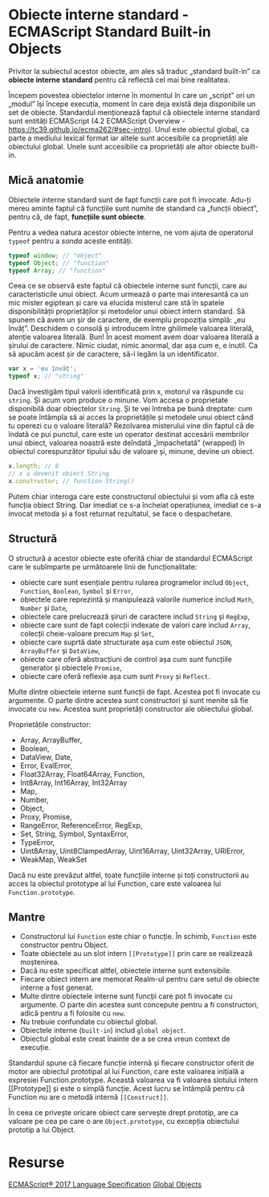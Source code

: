 # Obiecte interne standard - ECMAScript Standard Built-in Objects

Privitor la subiectul acestor obiecte, am ales să traduc „standard built-in” ca **obiecte interne standard** pentru că reflectă cel mai bine realitatea.

Începem povestea obiectelor interne în momentul în care un „script” ori un „modul” își începe execuția, moment în care deja există deja disponibile un set de obiecte. Standardul menționează faptul că obiectele interne standard sunt entități ECMAScript (4.2 ECMAScript Overview - https://tc39.github.io/ecma262/#sec-intro).
Unul este obiectul global, ca parte a mediului lexical format iar altele sunt accesibile ca proprietăți ale obiectului global. Unele sunt accesibile ca proprietăți ale altor obiecte built-in.

## Mică anatomie

Obiectele interne standard sunt de fapt funcții care pot fi invocate. Adu-ți mereu aminte faptul că funcțiile sunt numite de standard ca „funcții obiect”, pentru că, de fapt, **funcțiile sunt obiecte**.

Pentru a vedea natura acestor obiecte interne, ne vom ajuta de operatorul `typeof` pentru a *sonda* aceste entități.

```javascript
typeof window; // "object"
typeof Object; // "function"
typeof Array; // "function"
```

Ceea ce se observă este faptul că obiectele interne sunt funcții, care au caracteristicile unui obiect. Acum urmează o parte mai interesantă ca un mic mister egiptean și care va elucida misterul care stă în spatele disponibilității proprietăților și metodelor unui obiect intern standard. Să spunem că avem un șir de caractere, de exemplu propoziția simplă: „eu învăț”.
Deschidem o consolă și introducem între ghilimele valoarea literală, atenție valoarea literală. Bun! În acest moment avem doar valoarea literală a șirului de caractere. Nimic ciudat, nimic anormal, dar așa cum e, e inutil. Ca să apucăm acest șir de caractere, să-l legăm la un identificator.

```javascript
var x = 'eu învăț';
typeof x; // "string"
```

Dacă investigăm tipul valorii identificată prin x, motorul va răspunde cu `string`. Și acum vom produce o minune. Vom accesa o proprietate disponibilă doar obiectelor `String`. Și te vei întreba pe bună dreptate: cum se poate întâmpla să ai acces la proprietățile și metodele unui obiect când tu operezi cu o valoare literală?
Rezolvarea misterului vine din faptul că de îndată ce pui punctul, care este un operator destinat accesării membrilor unui obiect, valoarea noastră este deîndată „împachetată” (wrapped) în obiectul corespunzător tipului său de valoare și, minune, devine un obiect.

```javascript
x.length; // 8
// x a devenit obiect String
x.constructor; // function String()
```

Putem chiar interoga care este constructorul obiectului și vom afla că este funcția obiect String. Dar imediat ce s-a încheiat operațiunea, imediat ce s-a invocat metoda și a fost returnat rezultatul, se face o despachetare.

## Structură

O structură a acestor obiecte este oferită chiar de standardul ECMAScript care le subîmparte pe următoarele linii de funcționalitate:

- obiecte care sunt esențiale pentru rularea programelor includ `Object`, `Function`, `Boolean`, `Symbol` și `Error`,
- obiectele care reprezintă și manipulează valorile numerice includ `Math`, `Number` și `Date`,
- obiectele care prelucrează șiruri de caractere includ `String` și `RegExp`,
- obiecte care sunt de fapt colecții indexate de valori care includ `Array`, colecții cheie-valoare precum `Map` și `Set`,
- obiecte care suprtă date structurate așa cum este obiectul `JSON`, `ArrayBuffer` și `DataView`,
- obiecte care oferă abstracțiuni de control așa cum sunt funcțiile generator și obiectele `Promise`,
- obiecte care oferă reflexie așa cum sunt `Proxy` și `Reflect`.

Multe dintre obiectele interne sunt funcții de fapt. Acestea pot fi invocate cu argumente. O parte dintre acestea sunt constructori și sunt menite să fie invocate cu `new`. Acestea sunt proprietăți constructor ale obiectului global.

Proprietățile constructor:
- Array, ArrayBuffer,
- Boolean,
- DataView, Date,
- Error, EvalError,
- Float32Array, Float64Array, Function,
- Int8Array, Int16Array, Int32Array
- Map,
- Number,
- Object,
- Proxy, Promise,
- RangeError, ReferenceError, RegExp,
- Set, String, Symbol, SyntaxError,
- TypeError,
- Uint8Array, Uint8ClampedArray, Uint16Array, Uint32Array, URIError,
- WeakMap, WeakSet

Dacă nu este prevăzut altfel, toate funcțiile interne și toți constructorii au acces la obiectul prototype al lui Function, care este valoarea lui `Function.prototype`.

## Mantre

- Constructorul lui `Function` este chiar o funcție. În schimb, `Function` este constructor pentru Object.
- Toate obiectele au un slot intern `[[Prototype]]` prin care se realizează moștenirea.
- Dacă nu este specificat altfel, obiectele interne sunt extensibile.
- Fiecare obiect intern are memorat Realm-ul pentru care setul de obiecte interne a fost generat.
- Multe dintre obiectele interne sunt funcții care pot fi invocate cu argumente. O parte din acestea sunt concepute pentru a fi constructori, adică pentru a fi folosite cu `new`.
- Nu trebuie confundate cu obiectul global.
- Obiectele interne (`built-in`) includ `global object`.
- Obiectul global este creat înainte de a se crea vreun context de execuție.

Standardul spune că fiecare funcție internă și fiecare constructor oferit de motor are obiectul prototipal al lui Function, care este valoarea inițială a expresiei Function.prototype. Această valoarea va fi valoarea slotului intern [[Prototype]] și este o simplă funcție. Acest lucru se întâmplă pentru că Function nu are o metodă internă `[[Construct]]`.

În ceea ce privește oricare obiect care servește drept prototip, are ca valoare pe cea pe care o are `Object.prototype`, cu excepția obiectului prototip a lui Object.

# Resurse

[ECMAScript® 2017 Language Specification](https://tc39.github.io/ecma262/)
[Global Objects](https://developer.mozilla.org/en-US/docs/Web/JavaScript/Reference/Global_Objects)
